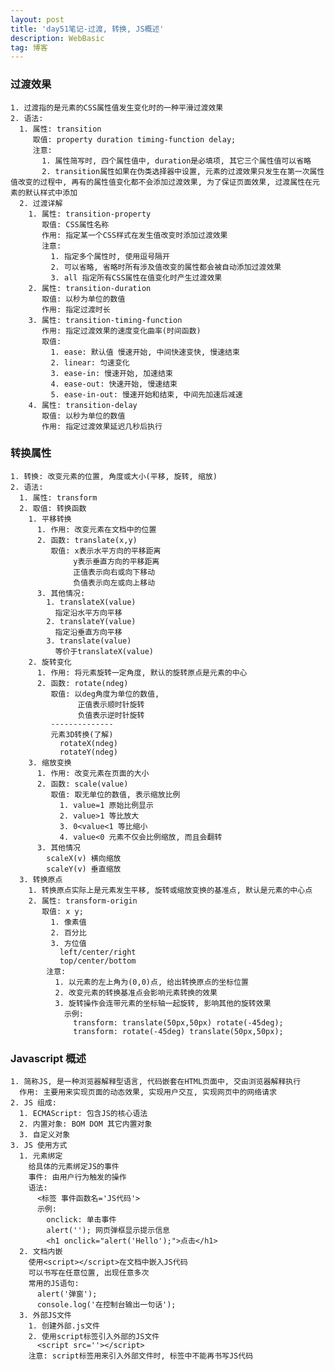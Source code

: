 ```yaml
---
layout: post
title: 'day51笔记-过渡, 转换, JS概述'
description: WebBasic
tag: 博客
---      
```

### 过渡效果
    1. 过渡指的是元素的CSS属性值发生变化时的一种平滑过渡效果
    2. 语法:
      1. 属性: transition
         取值: property duration timing-function delay;
         注意:
           1. 属性简写时, 四个属性值中, duration是必填项, 其它三个属性值可以省略
           2. transition属性如果在伪类选择器中设置, 元素的过渡效果只发生在第一次属性值改变的过程中, 再有的属性值变化都不会添加过渡效果, 为了保证页面效果, 过渡属性在元素的默认样式中添加
      2. 过渡详解
        1. 属性: transition-property
           取值: CSS属性名称
           作用: 指定某一个CSS样式在发生值改变时添加过渡效果
           注意:
             1. 指定多个属性时, 使用逗号隔开
             2. 可以省略, 省略时所有涉及值改变的属性都会被自动添加过渡效果
             3. all 指定所有CSS属性在值变化时产生过渡效果
        2. 属性: transition-duration
           取值: 以秒为单位的数值
           作用: 指定过渡时长
        3. 属性: transition-timing-function
           作用: 指定过渡效果的速度变化曲率(时间函数)
           取值:
             1. ease: 默认值 慢速开始, 中间快速变快, 慢速结束
             2. linear: 匀速变化
             3. ease-in: 慢速开始, 加速结束
             4. ease-out: 快速开始, 慢速结束
             5. ease-in-out: 慢速开始和结束, 中间先加速后减速
        4. 属性: transition-delay
           取值: 以秒为单位的数值
           作用: 指定过渡效果延迟几秒后执行

### 转换属性
    1. 转换: 改变元素的位置, 角度或大小(平移, 旋转, 缩放)
    2. 语法:
      1. 属性: transform
      2. 取值: 转换函数
        1. 平移转换
          1. 作用: 改变元素在文档中的位置
          2. 函数: translate(x,y)
             取值: x表示水平方向的平移距离
                  y表示垂直方向的平移距离
                  正值表示向右或向下移动
                  负值表示向左或向上移动
          3. 其他情况:
            1. translateX(value)
              指定沿水平方向平移
            2. translateY(value)
              指定沿垂直方向平移
            3. translate(value)
              等价于translateX(value)
        2. 旋转变化
          1. 作用: 将元素旋转一定角度, 默认的旋转原点是元素的中心
          2. 函数: rotate(ndeg)
             取值: 以deg角度为单位的数值,
                   正值表示顺时针旋转
                   负值表示逆时针旋转
             --------------
             元素3D转换(了解)
               rotateX(ndeg)
               rotateY(ndeg)
        3. 缩放变换
          1. 作用: 改变元素在页面的大小
          2. 函数: scale(value)
             取值: 取无单位的数值, 表示缩放比例
               1. value=1 原始比例显示
               2. value>1 等比放大
               3. 0<value<1 等比缩小
               4. value<0 元素不仅会比例缩放, 而且会翻转
          3. 其他情况
            scaleX(v) 横向缩放
            scaleY(v) 垂直缩放
      3. 转换原点
        1. 转换原点实际上是元素发生平移, 旋转或缩放变换的基准点, 默认是元素的中心点
        2. 属性: transform-origin
           取值: x y;
             1. 像素值
             2. 百分比
             3. 方位值
               left/center/right
               top/center/bottom
            注意:
              1. 以元素的左上角为(0,0)点, 给出转换原点的坐标位置
              2. 改变元素的转换基准点会影响元素转换的效果
              3. 旋转操作会连带元素的坐标轴一起旋转, 影响其他的旋转效果
                示例:
                  transform: translate(50px,50px) rotate(-45deg);
                  transform: rotate(-45deg) translate(50px,50px);

### Javascript 概述
    1. 简称JS, 是一种浏览器解释型语言, 代码嵌套在HTML页面中, 交由浏览器解释执行
      作用: 主要用来实现页面的动态效果, 实现用户交互, 实现网页中的网络请求
    2. JS 组成:
      1. ECMAScript: 包含JS的核心语法
      2. 内置对象: BOM DOM 其它内置对象
      3. 自定义对象
    3. JS 使用方式
      1. 元素绑定
        给具体的元素绑定JS的事件
        事件: 由用户行为触发的操作
        语法:
          <标签 事件函数名='JS代码'>
          示例:
            onclick: 单击事件
            alert(''); 网页弹框显示提示信息
            <h1 onclick="alert('Hello');">点击</h1>
      2. 文档内嵌
        使用<script></script>在文档中嵌入JS代码
        可以书写在任意位置, 出现任意多次
        常用的JS语句:
          alert('弹窗');
          console.log('在控制台输出一句话');
      3. 外部JS文件
        1. 创建外部.js文件
        2. 使用script标签引入外部的JS文件
          <script src=''></script>
        注意: script标签用来引入外部文件时, 标签中不能再书写JS代码
